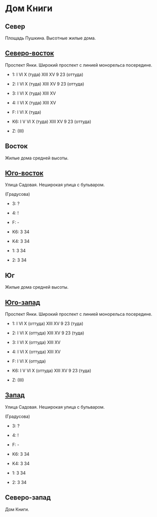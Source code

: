 # Дом Книги

## Север

Площадь Пушкина.
Высотные жилые дома.

## [Северо-восток](./10597092.md)

Проспект Янки.
Широкий проспект с линией монорельса посередине.

* 1:    I   VI  X (туда)    XIII    XV
        9   23 (оттуда)
* 2:    I   VI  X (туда)    XIII    XV
        9   23 (оттуда)
* 3:    I   VI  X (туда)    XIII    XV
* 4:    I   VI  X (туда)    XIII    XV
* F:    I   VI  X (туда)
* K6:   I   V   VI  X (туда)    XIII    XV
        9   23 (оттуда)

* Z:    (III)

## Восток

Жилые дома средней высоты.

## [Юго-восток](./10597097.md)

Улица Садовая.
Неширокая улица с бульваром.

(Градусова)

* 3:    ?
* 4:    !
* F:    -

* K6:   3   34
* K4:   3   34
* 1:    3   34
* 2:    3   34

## Юг

Жилые дома средней высоты.

## [Юго-запад](./582087.md)

Проспект Янки.
Широкий проспект с линией монорельса посередине.

* 1:    I   VI  X (оттуда)  XIII    XV
        9   23 (туда)
* 2:    I   VI  X (оттуда)  XIII    XV
        9   23 (туда)
* 3:    I   VI  X (оттуда)  XIII    XV
* 4:    I   VI  X (оттуда)  XIII    XV
* F:    I   VI  X (оттуда)
* K6:   I   V   VI  X (оттуда)  XIII    XV
        9   23 (туда)

* Z:    (III)

## [Запад](./10580095.md)

Улица Садовая.
Неширокая улица с бульваром.

(Градусова)

* 3:    ?
* 4:    !
* F:    -

* K6:   3   34
* K4:   3   34
* 1:    3   34
* 2:    3   34

## Северо-запад

Дом Книги.
